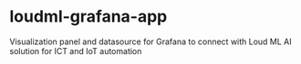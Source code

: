 # loudml-grafana-app
Visualization panel and datasource for Grafana to connect with Loud ML AI solution for ICT and IoT automation

